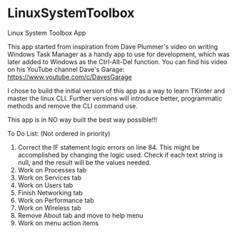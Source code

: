 # LinuxSystemToolbox
Linux System Toolbox App

This app started from inspiration from Dave Plummer's video on writing Windows Task Manager as a handy app to use for development, which was later added to Windows as the Ctrl-Alt-Del function. You can find his video on his YouTube channel Dave's Garage: https://www.youtube.com/c/DavesGarage

I chose to build the initial version of this app as a way to learn TKinter and master the linux CLI. Further versions will introduce better, programmatic methods and remove the CLI command use.

This app is in NO way built the best way possible!!!


To Do List: (Not ordered in priority) 
1. Correct the IF statement logic errors on line 84. This might be accomplished by changing the logic used. Check if each text string is null, and the result will be the values needed. 
2. Work on Processes tab
3. Work on Services tab
4. Work on Users tab
5. Finish Networking tab
6. Work on Performance tab
7. Work on Wireless tab
8. Remove About tab and move to help menu
9. Work on menu action items
